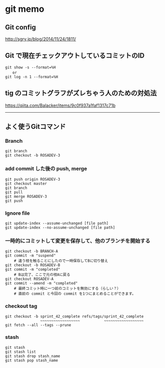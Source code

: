 # git memo

## Git config  
http://sgry.jp/blog/2014/11/24/1811/

## Git で現在チェックアウトしているコミットのID
```
git show -s --format=%H
　　or
git log -n 1 --format=%H
```

## tig のコミットグラフがズレちゃう人のための対処法
https://qiita.com/Balacker/items/9c0f937a1faf1317c71b

----
## よく使うGitコマンド 

### Branch
```
git branch
git checkout -b ROSADEV-3
```

### add commit した後の push, merge
```
git push origin ROSADEV-3
git checkout master
git branch
git pull
git merge ROSADEV-3
git push
```

### Ignore file
```
git update-index --assume-unchanged [file path]
git update-index --no-assume-unchanged [file path]
```

### 一時的にコミットして変更を保存して、他のブランチを開始する
```
git checkout -b BRANCH-A
git commit -m "suspend"
    # 違う枝を触ることにしたので一時保存してBに切り替え
git checkout -b ROSADEV-B
git commit -m "completed"
    # Bは完了、ここで元の枝Aに戻る
git checkout ROSADEV-A
git commit --amend -m "completed"
    # 最終コミット時に一つ前のコミットを無効にする（らしい？）
    # 直前の commit と今回の commit を1つにまとめることができます。
```

### checkout tag
```
git checkout -b sprint_42_complete refs/tags/sprint_42_complete
                ~~~~~~~~~~~~~~~~~~           ~~~~~~~~~~~~~~~~~~
git fetch --all --tags --prune
```

### stash
```
git stash
git stash list
git stash drop stash_name
git stash pop stash_name
```
